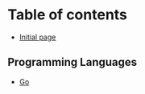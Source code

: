 # Table of contents

* [Initial page](README.md)

## Programming Languages

* [Go](programming-languages/go.md)

